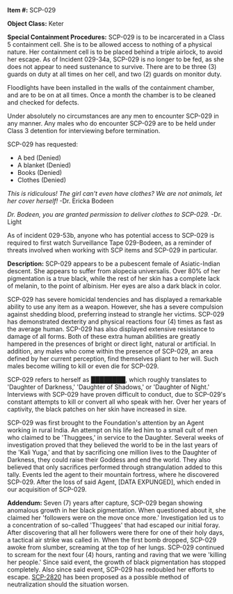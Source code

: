 **Item #:** SCP-029

**Object Class:** Keter

**Special Containment Procedures:** SCP-029 is to be incarcerated in a Class 5 containment cell. She is to be allowed access to nothing of a physical nature. Her containment cell is to be placed behind a triple airlock, to avoid her escape. As of Incident 029-34a, SCP-029 is no longer to be fed, as she does not appear to need sustenance to survive. There are to be three (3) guards on duty at all times on her cell, and two (2) guards on monitor duty.

Floodlights have been installed in the walls of the containment chamber, and are to be on at all times. Once a month the chamber is to be cleaned and checked for defects.

Under absolutely no circumstances are any men to encounter SCP-029 in any manner. Any males who do encounter SCP-029 are to be held under Class 3 detention for interviewing before termination.

SCP-029 has requested:

*   A bed (Denied)
*   A blanket (Denied)
*   Books (Denied)
*   Clothes (Denied)

_This is ridiculous! The girl can't even have clothes? We are not animals, let her cover herself!_ -Dr. Ericka Bodeen

_Dr. Bodeen, you are granted permission to deliver clothes to SCP-029._ -Dr. Light

As of incident 029-53b, anyone who has potential access to SCP-029 is required to first watch Surveillance Tape 029-Bodeen, as a reminder of threats involved when working with SCP items and SCP-029 in particular.

**Description:** SCP-029 appears to be a pubescent female of Asiatic-Indian descent. She appears to suffer from alopecia universalis. Over 80% of her pigmentation is a true black, while the rest of her skin has a complete lack of melanin, to the point of albinism. Her eyes are also a dark black in color.

SCP-029 has severe homicidal tendencies and has displayed a remarkable ability to use any item as a weapon. However, she has a severe compulsion against shedding blood, preferring instead to strangle her victims. SCP-029 has demonstrated dexterity and physical reactions four (4) times as fast as the average human. SCP-029 has also displayed extensive resistance to damage of all forms. Both of these extra human abilities are greatly hampered in the presences of bright or direct light, natural or artificial. In addition, any males who come within the presence of SCP-029, an area defined by her current perception, find themselves pliant to her will. Such males become willing to kill or even die for SCP-029.

SCP-029 refers to herself as ████████, which roughly translates to 'Daughter of Darkness,' 'Daughter of Shadows,' or 'Daughter of Night.' Interviews with SCP-029 have proven difficult to conduct, due to SCP-029's constant attempts to kill or convert all who speak with her. Over her years of captivity, the black patches on her skin have increased in size.

SCP-029 was first brought to the Foundation's attention by an Agent working in rural India. An attempt on his life led him to a small cult of men who claimed to be 'Thuggees,' in service to the Daughter. Several weeks of investigation proved that they believed the world to be in the last years of the 'Kali Yuga,' and that by sacrificing one million lives to the Daughter of Darkness, they could raise their Goddess and end the world. They also believed that only sacrifices performed through strangulation added to this tally. Events led the agent to their mountain fortress, where he discovered SCP-029. After the loss of said Agent, \[DATA EXPUNGED\], which ended in our acquisition of SCP-029.

**Addendum:** Seven (7) years after capture, SCP-029 began showing anomalous growth in her black pigmentation. When questioned about it, she claimed her 'followers were on the move once more.' Investigation led us to a concentration of so-called 'Thuggees' that had escaped our initial foray. After discovering that all her followers were there for one of their holy days, a tactical air strike was called in. When the first bomb dropped, SCP-029 awoke from slumber, screaming at the top of her lungs. SCP-029 continued to scream for the next four (4) hours, ranting and raving that we were 'killing her people.' Since said event, the growth of black pigmentation has stopped completely. Also since said event, SCP-029 has redoubled her efforts to escape. [SCP-2820](/scp-2820) has been proposed as a possible method of neutralization should the situation worsen.